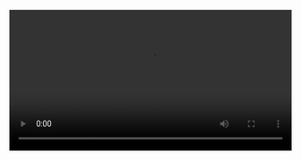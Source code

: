 <video controls style="width:100%;" src="https://cdn.perche.cc/fe.perche.cc/videos/%E5%8E%A8%E5%B8%88%E9%95%BF%E6%95%99%E4%BD%A0%EF%BC%9A%E2%80%9C%E7%82%9D%E7%82%92%E5%9C%9F%E8%B1%86%E4%B8%9D%E2%80%9D_%E2%80%9C%E9%85%B8%E8%BE%A3%E5%9C%9F%E8%B1%86%E4%B8%9D%E2%80%9D_%E7%9A%84%E5%AE%B6%E5%B8%B8%E5%81%9A%E6%B3%95%EF%BC%8C%E7%88%BD%E8%84%86%E5%8F%AF%E5%8F%A3%EF%BC%8C%E5%85%88%E6%94%B6%E8%97%8F%E8%B5%B7%E6%9D%A5.mp4"></video>
